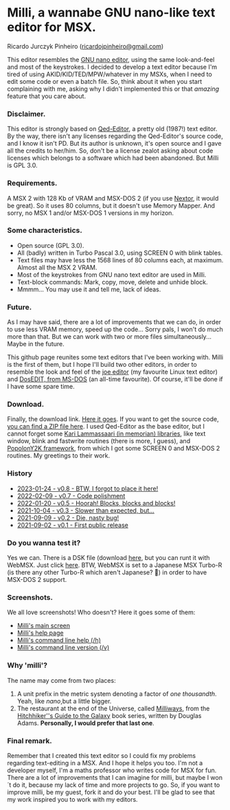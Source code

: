 # Milli, a wannabe GNU nano-like text editor for MSX.
Ricardo Jurczyk Pinheiro (ricardojpinheiro@gmail.com)

This editor resembles the [GNU nano editor](https://www.nano-editor.org), using the same look-and-feel and most of the keystrokes. I decided to develop a text editor because I'm tired of using AKID/KID/TED/MPW/whatever in my MSXs, when I need to edit some code or even a batch file. So, think about it when you start complaining with me, asking why I didn't implemented this or that _amazing_ feature that you care about. 

### Disclaimer.
This editor is strongly based on [Qed-Editor](https://texteditors.org/cgi-bin/wiki.pl?Qed-Pascal), a pretty old (1987!) text editor. By the way, there isn't any licenses regarding the Qed-Editor's source code, and I know it isn't PD. But its author is unknown, it's open source and I gave all the credits to her/him. So, don't be a license zealot asking about code licenses which belongs to a software which had been abandoned. But Milli is GPL 3.0.

### Requirements.
A MSX 2 with 128 Kb of VRAM and MSX-DOS 2 (if you use [Nextor](https://github.com/Konamiman/Nextor), it would be great). So it uses 80 columns, but it doesn't use Memory Mapper. And sorry, no MSX 1 and/or MSX-DOS 1 versions in my horizon.

### Some characteristics.
- Open source (GPL 3.0).
- All (badly) written in Turbo Pascal 3.0, using SCREEN 0 with blink tables.
- Text files may have less the 1568 lines of 80 columns each, at maximum. Almost all the MSX 2 VRAM.
- Most of the keystrokes from GNU nano text editor are used in Milli.
- Text-block commands: Mark, copy, move, delete and unhide block.
- Mmmm... You may use it and tell me, lack of ideas.

### Future.
As I may have said, there are a lot of improvements that we can do, in order to use less VRAM memory, speed up the code... Sorry pals, I won't do much more than that. But we can work with two or more files simultaneously... Maybe in the future.

This github page reunites some text editors that I've been working with. Milli is the first of them, but I hope I'll build two other editors, in order to resemble the look and feel of the [joe editor](http://joe-editor.sourceforge.net/) (my favourite Linux text editor) and [DosEDIT, from MS-DOS](https://texteditors.org/cgi-bin/wiki.pl?DosEdit) (an all-time favourite). Of course, it'll be done if I have some spare time.

### Download.
Finally, the download link. [Here it goes](https://github.com/ricardojpinheiro/nanomsx/blob/main/milli.com). If you want to get the source code, [you can find a ZIP file here](https://github.com/ricardojpinheiro/nanomsx/blob/main/milli.zip). I used Qed-Editor as the base editor, but I cannot forget some [Kari Lammassaari (in memorian) libraries](https://manuel.msxnet.org/msx/softw/), like text window, blink and fastwrite routines (there is more, I guess), and [PopolonY2K framework](http://www.popolony2k.com.br/), from which I got some SCREEN 0 and MSX-DOS 2 routines. My greetings to their work.

### History
- [2023-01-24 - v0.8 - BTW, I forgot to place it here!]([https://github.com/ricardojpinheiro/nanomsx/releases/tag/v0.8])
- [2022-02-09 - v0.7 - Code polishment](https://github.com/ricardojpinheiro/nanomsx/releases/tag/v0.7)
- [2022-01-20 - v0.5 - Hoorah! Blocks, blocks and blocks!](https://github.com/ricardojpinheiro/nanomsx/releases/tag/v0.5)
- [2021-10-04 - v0.3 - Slower than expected, but...](https://github.com/ricardojpinheiro/nanomsx/releases/tag/v0.3)
- [2021-09-09 - v0.2 - Die, nasty bug!](https://github.com/ricardojpinheiro/nanomsx/releases/tag/v0.2)
- [2021-09-02 - v0.1 - First public release](https://github.com/ricardojpinheiro/nanomsx/releases/tag/v0.1)

### Do you wanna test it?
Yes we can. There is a DSK file (download [here](https://github.com/ricardojpinheiro/nanomsx/blob/main/milli.dsk}), but you can runt it with WebMSX. Just click [here](https://webmsx.org?M=MSXTRJ&DISK=https://github.com/ricardojpinheiro/nanomsx/blob/main/milli.dsk?raw=true). BTW, WebMSX is set to a Japanese MSX Turbo-R (is there any other Turbo-R which aren't Japanese? 🤔) in order to have MSX-DOS 2 support.

### Screenshots.
We all love screenshots! Who doesn't? Here it goes some of them:
- [Milli's main screen](https://github.com/ricardojpinheiro/nanomsx/blob/main/milli_ma.png)
- [Milli's help page](https://github.com/ricardojpinheiro/nanomsx/blob/main/milli_he.png)
- [Milli's command line help (/h)](https://github.com/ricardojpinheiro/nanomsx/blob/main/milli_co.png)
- [Milli's command line version (/v)](https://github.com/ricardojpinheiro/nanomsx/blob/main/milli_ve.png)

### Why 'milli'?
The name may come from two places:
1. A unit prefix in the metric system denoting a factor of _one thousandth_. Yeah, like _nano_,but a little bigger. 
2. The restaurant at the end of the Universe, called [Milliways](https://hitchhikers.fandom.com/wiki/Milliways), from the [Hitchhiker''s Guide to the Galaxy](https://hitchhikers.fandom.com/wiki/Main_Page) book series, written by Douglas Adams. **Personally, I would prefer that last one**. 

### Final remark.
Remember that I created this text editor so I could fix my problems regarding text-editing in a MSX. And I hope it helps you too. I'm not a developer myself, I'm a maths professor who writes code for MSX for fun. There are a lot of improvements that I can imagine for milli, but maybe I won´t do it, because my lack of time and more projects to go. So, if you want to improve milli, be my guest, fork it and do your best. I'll be glad to see that my work inspired you to work with my editors.

